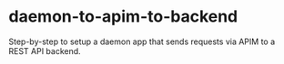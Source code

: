 # daemon-to-apim-to-backend
Step-by-step to setup a daemon app that sends requests via APIM to a REST API backend. 
